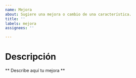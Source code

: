 ```yaml
---
name: Mejora
about: Sugiere una mejora o cambio de una característica.
title: ''
labels: mejora
assignees: ''

---
```


# Descripción
** Describe aquí tu mejora **
